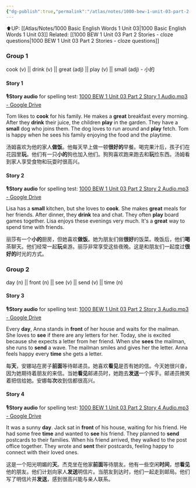 ```yaml
---
{"dg-publish":true,"permalink":"/atlas/notes/1000-bew-1-unit-03-part-2-stories/"}
---
```


⬆️UP: [[Atlas/Notes/1000 Basic English Words 1 Unit 03\|1000 Basic English Words 1 Unit 03]]
Related: [[1000 BEW 1 Unit 03 Part 2 Stories - cloze questions\|1000 BEW 1 Unit 03 Part 2 Stories - cloze questions]]

### Group 1
cook (v) || drink (v) || great (adj) || play (v)  || small (adj) - 小的
#### Story 1
🎙️**Story audio** for spelling test: [1000 BEW 1 Unit 03 Part 2 Story 1 Audio.mp3 - Google Drive](https://drive.google.com/file/d/1elDpVM6Dej_10qiChhUYAPLQ1remPLbC/view?usp=drive_link)

Tom likes to **cook** for his family. He makes a **great** breakfast every morning. After they **drink** their juice, the children **play** in the garden. They have a **small** dog who joins them. The dog loves to run around and **play** fetch. Tom is happy when he sees his family enjoying the food and the playtime.

汤姆喜欢为他的家人**做饭**。他每天早上做一顿**很好的**早餐。喝完果汁后，孩子们在花园里**玩**。他们有一只**小的**狗也加入他们。狗狗喜欢跑来跑去和**玩**捡东西。汤姆看到家人享受食物和玩耍时很高兴。

#### Story 2
🎙️**Story audio** for spelling test: [1000 BEW 1 Unit 03 Part 2 Story 2 Audio.mp3 - Google Drive](https://drive.google.com/file/d/12CTw9ak1VgGFuAUt-TCU31D08FpMhoCU/view?usp=drive_link)

Lisa has a **small** kitchen, but she loves to **cook**. She makes **great** meals for her friends. After dinner, they **drink** tea and chat. They often **play** board games together. Lisa enjoys these evenings very much. It's a **great** way to spend time with friends.

丽莎有一个**小的**厨房，但她喜欢**做饭**。她为朋友们做**很好**的饭菜。晚饭后，他们**喝**茶聊天。他们经常一起**玩**桌游。丽莎非常享受这些夜晚。这是和朋友们一起度过**很好的**时光的方式。

### Group 2
day (n)  ||  front (n)  || see (v)  || send (v)  || time (n) 
#### Story 3
🎙️**Story audio** for spelling test: [1000 BEW 1 Unit 03 Part 2 Story 3 Audio.mp3 - Google Drive](https://drive.google.com/file/d/1eOCbUoApV1NT-HqTVqvG_sQu1RF-8n02/view?usp=drive_link)

Every **day**, Anna stands in **front** of her house and waits for the mailman. She loves to **see** if there are any letters for her. Today, she is excited because she expects a letter from her friend. When she **sees** the mailman, she runs to **send** a wave. The mailman smiles and gives her the letter. Anna feels happy every **time** she gets a letter.

每**天**，安娜站在房子**前面**等待邮递员。她喜欢**看见**是否有她的信。今天她很兴奋，因为她期待着朋友的来信。当她**看见**邮递员时，她跑去**发送**一个挥手。邮递员微笑着把信给她。安娜每**次**收到信都很高兴。

#### Story 4
🎙️**Story audio** for spelling test: [1000 BEW 1 Unit 03 Part 2 Story 4 Audio.mp3 - Google Drive](https://drive.google.com/file/d/144hTIf1zINsG2gDzNeoX4ApLS3quidd5/view?usp=drive_link)

It was a sunny **day**. Jack sat in **front** of his house, waiting for his friend. He had some free **time** and wanted to **see** his friend. They planned to **send** postcards to their families. When his friend arrived, they walked to the post office together. They wrote and **sent** their postcards, feeling happy to connect with their loved ones.

这是一个阳光明媚的**天**。杰克坐在他家**前面**等待朋友。他有一些空闲**时间**，想**看见**他的朋友。他们计划向家人**发送**明信片。当朋友到达时，他们一起走到邮局。他们写了明信片并**发送**，感到很高兴能与亲人联系。
